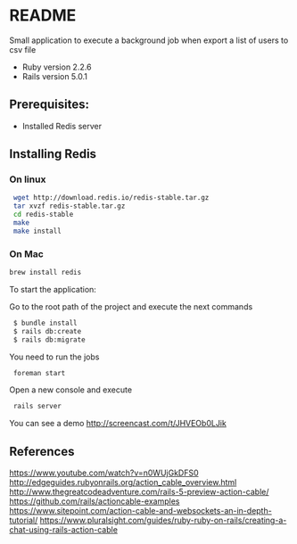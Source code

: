 # README

Small application to execute a background job when export a list of users to csv file

* Ruby version 2.2.6
* Rails version 5.0.1

 ## Prerequisites:
 - Installed Redis server
 
 ## Installing Redis

 ### On linux
  ```sh
   wget http://download.redis.io/redis-stable.tar.gz
   tar xvzf redis-stable.tar.gz
   cd redis-stable
   make
   make install
  ```

 ### On Mac
 ```sh
brew install redis
```



 To start the application:

  Go to the root path of the project and execute the next commands
  ```sh
   $ bundle install
   $ rails db:create
   $ rails db:migrate
   ```
   You need to run the jobs
   ```sh
    foreman start  
   ```
   Open a new console and execute
   ```sh
    rails server
   ```
You can see a demo  http://screencast.com/t/JHVEOb0LJik

## References
https://www.youtube.com/watch?v=n0WUjGkDFS0
http://edgeguides.rubyonrails.org/action_cable_overview.html
http://www.thegreatcodeadventure.com/rails-5-preview-action-cable/
https://github.com/rails/actioncable-examples
https://www.sitepoint.com/action-cable-and-websockets-an-in-depth-tutorial/
https://www.pluralsight.com/guides/ruby-ruby-on-rails/creating-a-chat-using-rails-action-cable